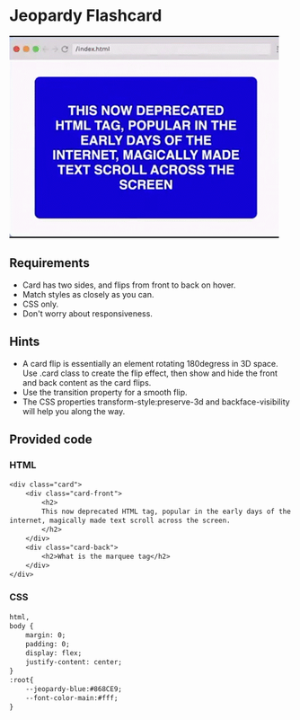 # Jeopardy Flashcard

![Jeopardy Flashcard](./JeopardyFlashcard.gif)

## Requirements

- Card has two sides, and flips from front to back on hover.
- Match styles as closely as you can.
- CSS only.
- Don't worry about responsiveness.

## Hints

- A card flip is essentially an element rotating 180degress in 3D space. Use .card class to create the flip effect, then show and hide the front and back content as the card flips.
- Use the transition property for a smooth flip.
- The CSS properties transform-style:preserve-3d and backface-visibility will help you along the way.


## Provided code

### HTML

    <div class="card">
        <div class="card-front">
            <h2>
            This now deprecated HTML tag, popular in the early days of the internet, magically made text scroll across the screen.
            </h2>
        </div>
        <div class="card-back">
            <h2>What is the marquee tag</h2>
        </div>
    </div>

### CSS

    html,
    body {
        margin: 0;
        padding: 0;
        display: flex;
        justify-content: center;
    }
    :root{
        --jeopardy-blue:#868CE9;
        --font-color-main:#fff;
    }
